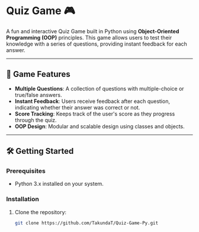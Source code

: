 # Quiz Game 🎮

A fun and interactive Quiz Game built in Python using **Object-Oriented Programming (OOP)** principles. This game allows users to test their knowledge with a series of questions, providing instant feedback for each answer.

---

## 🎯 Game Features
- **Multiple Questions**: A collection of questions with multiple-choice or true/false answers.
- **Instant Feedback**: Users receive feedback after each question, indicating whether their answer was correct or not.
- **Score Tracking**: Keeps track of the user's score as they progress through the quiz.
- **OOP Design**: Modular and scalable design using classes and objects.

---

## 🛠 Getting Started

### Prerequisites
- Python 3.x installed on your system.

### Installation
1. Clone the repository:
   ```bash
   git clone https://github.com/TakundaT/Quiz-Game-Py.git

